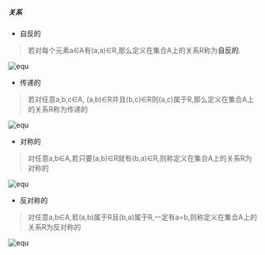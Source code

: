 ##### 关系
- 自反的
> 若对每个元素a∈A有(a,a)∈R,那么定义在集合A上的关系R称为**自反的**.

![equ](http://latex.codecogs.com/gif.latex?\forall\mathbf{a}\(\(a,a\)\ni\mathbf{R}\))

- 传递的
> 若对任意a,b,c∈A, (a,b)∈R并且(b,c)∈R则(a,c)属于R,那么定义在集合A上的关系R称为传递的

![equ](http://latex.codecogs.com/gif.latex?\forall\mathbf{a}\forall\mathbf{b}\forall\mathbf{c}\(\(\(a,b\)\ni\mathbf{R}\land\(b,c\)\ni\mathbf{R}\)\to\(a,c\)\ni\mathbf{R})

- 对称的
> 对任意a,b∈A,若只要(a,b)∈R就有(b,a)∈R,则称定义在集合A上的关系R为对称的

![equ](http://latex.codecogs.com/gif.latex?\forall\mathbf{a}\forall\mathbf{b}\(\(a,b\)\ni\mathbf{R}\to\(b,a\)\ni\mathbf{R}\))

- 反对称的
> 对任意a,b∈A,若(a,b)属于R且(b,a)属于R,一定有a=b,则称定义在集合A上的关系R为反对称的

![equ](http://latex.codecogs.com/gif.latex?\forall\mathbf{a}\forall\mathbf{b}\(\(a,b\)\ni\mathbf{R}\land\(b,a\)\ni\mathbf{R}\)\to\(a=b\))

